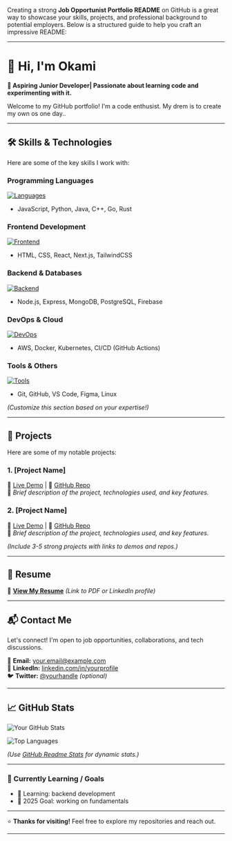 Creating a strong **Job Opportunist Portfolio README** on GitHub is a great way to showcase your skills, projects, and professional background to potential employers. Below is a structured guide to help you craft an impressive README:

---

# **👋 Hi, I'm Okami**  
**🚀 Aspiring Junior Developer| Passionate about learning code and experimenting with it.**  

Welcome to my GitHub portfolio! I'm a code enthusist. My drem is to create my own os one day..

---

## **🛠️ Skills & Technologies**  
Here are some of the key skills I work with:  

### **Programming Languages**  
[![Languages](https://skillicons.dev/icons?i=js,py,java,cpp,go,rust)](https://skillicons.dev)  
- JavaScript, Python, Java, C++, Go, Rust  

### **Frontend Development**  
[![Frontend](https://skillicons.dev/icons?i=html,css,react,nextjs,tailwind)](https://skillicons.dev)  
- HTML, CSS, React, Next.js, TailwindCSS  

### **Backend & Databases**  
[![Backend](https://skillicons.dev/icons?i=nodejs,express,mongodb,postgres,firebase)](https://skillicons.dev)  
- Node.js, Express, MongoDB, PostgreSQL, Firebase  

### **DevOps & Cloud**  
[![DevOps](https://skillicons.dev/icons?i=aws,docker,kubernetes,githubactions)](https://skillicons.dev)  
- AWS, Docker, Kubernetes, CI/CD (GitHub Actions)  

### **Tools & Others**  
[![Tools](https://skillicons.dev/icons?i=git,github,vscode,figma,linux)](https://skillicons.dev)  
- Git, GitHub, VS Code, Figma, Linux  

*(Customize this section based on your expertise!)*  

---

## **💼 Projects**  
Here are some of my notable projects:  

### **1. [Project Name]**  
🔗 [Live Demo](#) | 📂 [GitHub Repo](#)  
📝 *Brief description of the project, technologies used, and key features.*  

### **2. [Project Name]**  
🔗 [Live Demo](#) | 📂 [GitHub Repo](#)  
📝 *Brief description of the project, technologies used, and key features.*  

*(Include 3-5 strong projects with links to demos and repos.)*  

---

## **📄 Resume**  
📌 **[View My Resume](#)** *(Link to PDF or LinkedIn profile)*  

---

## **📬 Contact Me**  
Let's connect! I'm open to job opportunities, collaborations, and tech discussions.  

📧 **Email:** [your.email@example.com](mailto:your.email@example.com)  
🔗 **LinkedIn:** [linkedin.com/in/yourprofile](https://linkedin.com/in/yourprofile)  
🐦 **Twitter:** [@yourhandle](https://twitter.com/yourhandle) *(optional)*  

---

## **📈 GitHub Stats** 
![Your GitHub Stats](https://github-readme-stats.vercel.app/api?username=yourusername&show_icons=true&theme=radical)  

![Top Languages](https://github-readme-stats.vercel.app/api/top-langs/?username=yourusername&layout=compact&theme=dark)  

*(Use [GitHub Readme Stats](https://github.com/anuraghazra/github-readme-stats) for dynamic stats.)*  

---

### **🎯 Currently Learning / Goals**  
- 🌱 Learning: backend development 
- 🎯 2025 Goal: working on fundamentals
---

⭐ **Thanks for visiting!** Feel free to explore my repositories and reach out.  

---
